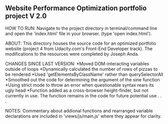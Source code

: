## Website Performance Optimization portfolio project V 2.0

HOW TO RUN:
Navigate to the project directory in terminal/command line and open the 'index.html' file in your browser.
(type 'open index.html').  

ABOUT:
This directory houses the source code for an optimized portfolio website (project 4 from Udacity.com's Front-End Developer track).  The modifications to the resources were completed by Joseph Anda.

CHANGES SINCE LAST VERSION:
*Moved DOM-interacting variables outside of loops
*Dynamically calculated the number of rows of pizzas to be rendered
*Used 'getElementsByClassName' rather than querySelectorAll
*Smoothed out the code for determining the argument of the sine function
*Using strict mode to throw an error when questionable syntax rears its ugly head
*Function added as a cross-browser height-finder, but not currently in use.  The 
function remains in the code for future potential use . . . 


NOTES:
Commentary about addional functions and rearranged variable declarations are included in 'views/js/main.js' where they appear for clarity.


